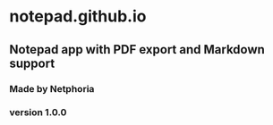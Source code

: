 # notepad.github.io
## Notepad app with PDF export and Markdown support
### Made by Netphoria
### version 1.0.0
